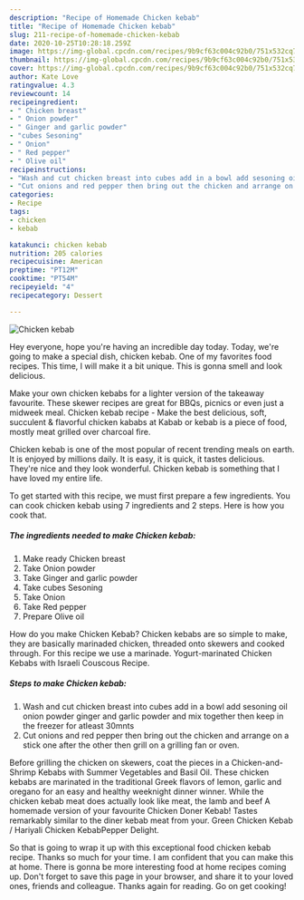 ```yaml
---
description: "Recipe of Homemade Chicken kebab"
title: "Recipe of Homemade Chicken kebab"
slug: 211-recipe-of-homemade-chicken-kebab
date: 2020-10-25T10:28:18.259Z
image: https://img-global.cpcdn.com/recipes/9b9cf63c004c92b0/751x532cq70/chicken-kebab-recipe-main-photo.jpg
thumbnail: https://img-global.cpcdn.com/recipes/9b9cf63c004c92b0/751x532cq70/chicken-kebab-recipe-main-photo.jpg
cover: https://img-global.cpcdn.com/recipes/9b9cf63c004c92b0/751x532cq70/chicken-kebab-recipe-main-photo.jpg
author: Kate Love
ratingvalue: 4.3
reviewcount: 14
recipeingredient:
- " Chicken breast"
- " Onion powder"
- " Ginger and garlic powder"
- "cubes Sesoning"
- " Onion"
- " Red pepper"
- " Olive oil"
recipeinstructions:
- "Wash and cut chicken breast into cubes add in a bowl add sesoning oil onion powder ginger and garlic powder and mix together then keep in the freezer for atleast 30mnts"
- "Cut onions and red pepper then bring out the chicken and arrange on a stick one after the other then grill on a grilling fan or oven."
categories:
- Recipe
tags:
- chicken
- kebab

katakunci: chicken kebab 
nutrition: 205 calories
recipecuisine: American
preptime: "PT12M"
cooktime: "PT54M"
recipeyield: "4"
recipecategory: Dessert

---
```



![Chicken kebab](https://img-global.cpcdn.com/recipes/9b9cf63c004c92b0/751x532cq70/chicken-kebab-recipe-main-photo.jpg)

Hey everyone, hope you're having an incredible day today. Today, we're going to make a special dish, chicken kebab. One of my favorites food recipes. This time, I will make it a bit unique. This is gonna smell and look delicious.

Make your own chicken kebabs for a lighter version of the takeaway favourite. These skewer recipes are great for BBQs, picnics or even just a midweek meal. Chicken kebab recipe - Make the best delicious, soft, succulent &amp; flavorful chicken kababs at Kabab or kebab is a piece of food, mostly meat grilled over charcoal fire.

Chicken kebab is one of the most popular of recent trending meals on earth. It is enjoyed by millions daily. It is easy, it is quick, it tastes delicious. They're nice and they look wonderful. Chicken kebab is something that I have loved my entire life.


To get started with this recipe, we must first prepare a few ingredients. You can cook chicken kebab using 7 ingredients and 2 steps. Here is how you cook that.

<!--inarticleads1-->

##### The ingredients needed to make Chicken kebab:

1. Make ready  Chicken breast
1. Take  Onion powder
1. Take  Ginger and garlic powder
1. Take cubes Sesoning
1. Take  Onion
1. Take  Red pepper
1. Prepare  Olive oil


How do you make Chicken Kebab? Chicken kebabs are so simple to make, they are basically marinaded chicken, threaded onto skewers and cooked through. For this recipe we use a marinade. Yogurt-marinated Chicken Kebabs with Israeli Couscous Recipe. 

<!--inarticleads2-->

##### Steps to make Chicken kebab:

1. Wash and cut chicken breast into cubes add in a bowl add sesoning oil onion powder ginger and garlic powder and mix together then keep in the freezer for atleast 30mnts
1. Cut onions and red pepper then bring out the chicken and arrange on a stick one after the other then grill on a grilling fan or oven.


Before grilling the chicken on skewers, coat the pieces in a Chicken-and-Shrimp Kebabs with Summer Vegetables and Basil Oil. These chicken kebabs are marinated in the traditional Greek flavors of lemon, garlic and oregano for an easy and healthy weeknight dinner winner. While the chicken kebab meat does actually look like meat, the lamb and beef A homemade version of your favourite Chicken Doner Kebab! Tastes remarkably similar to the diner kebab meat from your. Green Chicken Kebab / Hariyali Chicken KebabPepper Delight. 

So that is going to wrap it up with this exceptional food chicken kebab recipe. Thanks so much for your time. I am confident that you can make this at home. There is gonna be more interesting food at home recipes coming up. Don't forget to save this page in your browser, and share it to your loved ones, friends and colleague. Thanks again for reading. Go on get cooking!
